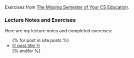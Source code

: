 Exercises from [The Missing Semester of Your CS Education](https://missing.csail.mit.edu/).

### Lecture Notes and Exercises
Here are my lecture notes and completed exercises:
<ul>
  {% for post in site.posts %}
    <li>
      <a href="{{site.baseurl}}{{ post.url }}">{{ post.title }}</a>
    </li>
  {% endfor %}
</ul>